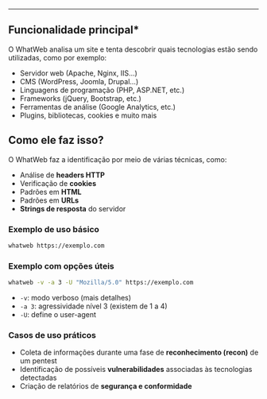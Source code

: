 
---

## Funcionalidade principal*

O WhatWeb analisa um site e tenta descobrir quais tecnologias estão sendo utilizadas, como por exemplo:

- Servidor web (Apache, Nginx, IIS...)
- CMS (WordPress, Joomla, Drupal...)
- Linguagens de programação (PHP, ASP.NET, etc.)
- Frameworks (jQuery, Bootstrap, etc.)
- Ferramentas de análise (Google Analytics, etc.)
- Plugins, bibliotecas, cookies e muito mais

## Como ele faz isso?

O WhatWeb faz a identificação por meio de várias técnicas, como:

- Análise de **headers HTTP**
- Verificação de **cookies**
- Padrões em **HTML**
- Padrões em **URLs**
- **Strings de resposta** do servidor

### Exemplo de uso básico

```bash
whatweb https://exemplo.com
```

### Exemplo com opções úteis

```bash
whatweb -v -a 3 -U "Mozilla/5.0" https://exemplo.com
```

- `-v`: modo verboso (mais detalhes)
- `-a 3`: agressividade nível 3 (existem de 1 a 4)
- `-U`: define o user-agent

### Casos de uso práticos

- Coleta de informações durante uma fase de **reconhecimento (recon)** de um pentest
- Identificação de possíveis **vulnerabilidades** associadas às tecnologias detectadas
- Criação de relatórios de **segurança e conformidade**